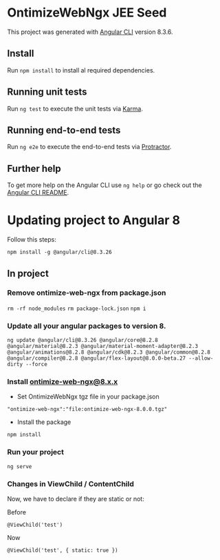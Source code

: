 # OntimizeWebNgx JEE Seed

This project was generated with [Angular CLI](https://github.com/angular/angular-cli) version 8.3.6.

## Install

Run `npm install` to install al required dependencies.

## Running unit tests

Run `ng test` to execute the unit tests via [Karma](https://karma-runner.github.io).

## Running end-to-end tests

Run `ng e2e` to execute the end-to-end tests via [Protractor](http://www.protractortest.org/).

## Further help

To get more help on the Angular CLI use `ng help` or go check out the [Angular CLI README](https://github.com/angular/angular-cli/blob/master/README.md).


# Updating project to Angular 8

Follow this steps:

`npm install -g @angular/cli@8.3.26`


## In project

### Remove ontimize-web-ngx from package.json

`rm -rf node_modules`
`rm package-lock.json`
`npm i`


### Update all your angular packages to version 8.

`ng update @angular/cli@8.3.26 @angular/core@8.2.8 @angular/material@8.2.3 @angular/material-moment-adapter@8.2.3 @angular/animations@8.2.8 @angular/cdk@8.2.3 @angular/common@8.2.8 @angular/compiler@8.2.8 @angular/flex-layout@8.0.0-beta.27 --allow-dirty --force`

### Install ontimize-web-ngx@8.x.x

- Set OntimizeWebNgx tgz file in your package.json

`"ontimize-web-ngx":"file:ontimize-web-ngx-8.0.0.tgz"`

- Install the package

`npm install`

### Run your project

`ng serve`


### Changes in ViewChild / ContentChild

Now, we have to declare if they are static or not:

Before

`@ViewChild('test')`

Now

`@ViewChild('test', { static: true })`




